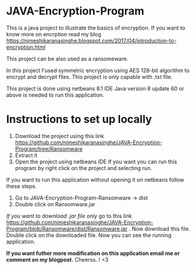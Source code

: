 # JAVA-Encryption-Program


This is a java project to illustrate the basics of encryption.
If you want to know more on encrption read my blog https://nimeshikaranasinghe.blogspot.com/2017/04/introduction-to-encryption.html

This project can be also used as a ransomeware.

In this project I'used symmetric encryption using AES 128-bit algorithm to encrypt and decrypt files. 
This project is only capable with .txt file.

This project is done using netbeans 8.1 IDE 
Java version 8 update 60 or above is needed to run this application.

Instructions to set up locally
==================================

1. Download the project using this link https://github.com/nimeshikaranasinghe/JAVA-Encryption-Program/tree/Ransomware
2. Extract it
3. Open the project using netbeans IDE
If you want you can run this program by right click on the project and selecting run.

If you want to run this application without opening it on netbeans follow these steps.
1. Go to JAVA-Encryption-Program-Ransomware -> dist 
2. Double click on Ransomware.jar 

*If you want to download .jar file only* go to this link https://github.com/nimeshikaranasinghe/JAVA-Encryption-Program/blob/Ransomware/dist/Ransomware.jar . Now download this file. Double click on the downloaded file. Now you can see the running application.


****If you want futher more modification on this application email me or comment on my blogpost.****
Cheerss..! <3


